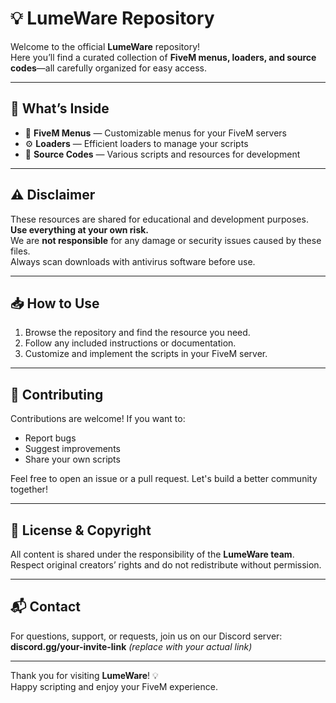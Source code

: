 # 💡 LumeWare Repository

Welcome to the official **LumeWare** repository!  
Here you’ll find a curated collection of **FiveM menus, loaders, and source codes**—all carefully organized for easy access.

---

## 🚀 What’s Inside

- 🔧 **FiveM Menus** — Customizable menus for your FiveM servers  
- ⚙️ **Loaders** — Efficient loaders to manage your scripts  
- 📂 **Source Codes** — Various scripts and resources for development  

---

## ⚠️ Disclaimer

These resources are shared for educational and development purposes.  
**Use everything at your own risk.**  
We are **not responsible** for any damage or security issues caused by these files.  
Always scan downloads with antivirus software before use.

---

## 📥 How to Use

1. Browse the repository and find the resource you need.  
2. Follow any included instructions or documentation.  
3. Customize and implement the scripts in your FiveM server.  

---

## 🤝 Contributing

Contributions are welcome! If you want to:

- Report bugs  
- Suggest improvements  
- Share your own scripts  

Feel free to open an issue or a pull request. Let's build a better community together!

---

## 📢 License & Copyright

All content is shared under the responsibility of the **LumeWare team**.  
Respect original creators’ rights and do not redistribute without permission.

---

## 📬 Contact

For questions, support, or requests, join us on our Discord server:  
**discord.gg/your-invite-link** *(replace with your actual link)*

---

Thank you for visiting **LumeWare**! 💡  
Happy scripting and enjoy your FiveM experience.

